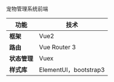 宠物管理系统前端

| 功能         | 技术                  |
| ------------ | --------------------- |
| **框架**     | Vue2                  |
| **路由**     | Vue Router 3          |
| **状态管理** | Vuex                  |
| **样式库**   | ElementUI，bootstrap3 |

